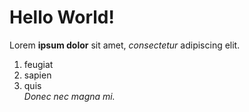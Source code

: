 # Hello World!

Lorem **ipsum dolor** sit amet, *consectetur* adipiscing elit.  
1. feugiat
2. sapien
3. quis  
*Donec nec magna mi.*


